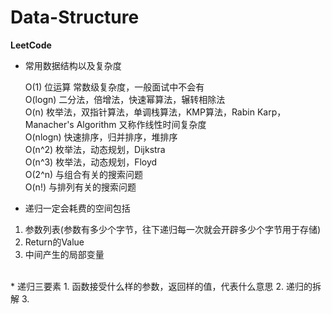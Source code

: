 # Data-Structure
**LeetCode**
* 常用数据结构以及复杂度
  
   O(1)	位运算	常数级复杂度，一般面试中不会有 <br/>
   O(logn)	二分法，倍增法，快速幂算法，辗转相除法 <br/>
   O(n)	枚举法，双指针算法，单调栈算法，KMP算法，Rabin Karp，Manacher's Algorithm	又称作线性时间复杂度 <br/>
   O(nlogn)	快速排序，归并排序，堆排序 <br/>
   O(n^2)	枚举法，动态规划，Dijkstra <br/>
   O(n^3)	枚举法，动态规划，Floyd <br/>
   O(2^n)	与组合有关的搜索问题 <br/>
   O(n!)	与排列有关的搜索问题 <br/>
  
* 递归一定会耗费的空间包括

1. 参数列表(参数有多少个字节，往下递归每一次就会开辟多少个字节用于存储)
2. Return的Value
3. 中间产生的局部变量
</br>
* 递归三要素
1. 函数接受什么样的参数，返回样的值，代表什么意思
2. 递归的拆解
3. 